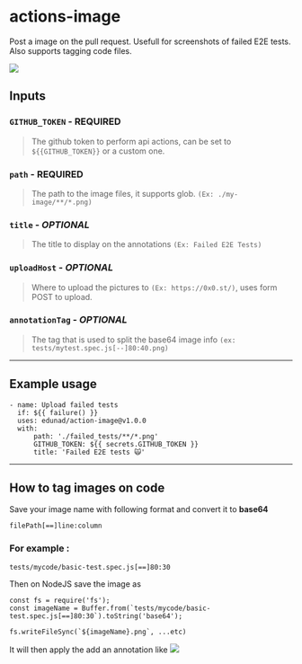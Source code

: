 # actions-image
Post a image on the pull request. Usefull for screenshots of failed E2E tests.
Also supports tagging code files.

![](https://i.rawr.dev/Dp18k0hFWz.png)

## Inputs
### `GITHUB_TOKEN` - **REQUIRED**
> The github token to perform api actions, can be set to `${{GITHUB_TOKEN}}` or a custom one.

### `path` - **REQUIRED**
> The path to the image files, it supports glob. `(Ex: ./my-image/**/*.png)`

### `title` - *OPTIONAL*
> The title to display on the annotations `(Ex: Failed E2E Tests)`

### `uploadHost` - *OPTIONAL*
> Where to upload the pictures to `(Ex: https://0x0.st/)`, uses form POST to upload.

### `annotationTag` - *OPTIONAL*
> The tag that is used to split the base64 image info `(ex: tests/mytest.spec.js[--]80:40.png)`

----

## Example usage
```
- name: Upload failed tests
  if: ${{ failure() }}
  uses: edunad/action-image@v1.0.0
  with:
      path: './failed_tests/**/*.png'
      GITHUB_TOKEN: ${{ secrets.GITHUB_TOKEN }}
      title: 'Failed E2E tests 🙀'
```
 
--------

## How to tag images on code
Save your image name with following format and convert it to **base64**
```
filePath[==]line:column
```

### For example :
```
tests/mycode/basic-test.spec.js[==]80:30
```
Then on NodeJS save the image as
```
const fs = require('fs');
const imageName = Buffer.from(`tests/mycode/basic-test.spec.js[==]80:30`).toString('base64');

fs.writeFileSync(`${imageName}.png`, ...etc)
```

It will then apply the add an annotation like
![](https://i.rawr.dev/hFBx1uRdRI.png)